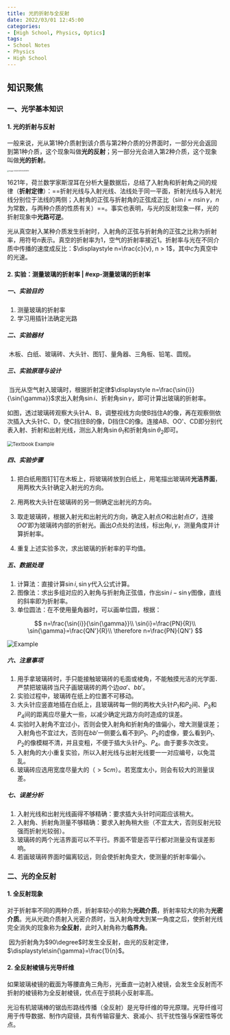 ```yaml
---
title: 光的折射与全反射
date: 2022/03/01 12:45:00
categories:
- [High School, Physics, Optics]
tags:
- School Notes
- Physics
- High School
---
```


## 知识聚焦

### 一、光学基本知识

#### 1. 光的折射与反射

​	一般来说，光从第1种介质射到该介质与第2种介质的分界面时，一部分光会返回到第1种介质，这个现象叫做**光的反射**；另一部分光会进入第2种介质，这个现象叫做**光的折射**。

<img src="https://raw.githubusercontent.com/PassionPenguin/picgo-database/main/image-20220301005313879.png" alt="image-20220301005313879" style="zoom: 25%;" />

​	1621年，荷兰数学家斯涅耳在分析大量数据后，总结了入射角和折射角之间的规律（**折射定律**）：==折射光线与入射光线、法线处于同一平面，折射光线与入射光线分别位于法线的两侧；入射角的正弦与折射角的正弦成正比（$\sin{i}=n\sin{\gamma}$，$n$为常数，与两种介质的性质有关）==。事实也表明，与光的反射现象一样，光的折射现象中**光路可逆**。

​	光从真空射入某种介质发生折射时，入射角的正弦与折射角的正弦之比称为折射率，用符号$n$表示。真空的折射率为1，空气的折射率接近1。折射率与光在不同介质中传播的速度成反比：$\displaystyle n=\frac{c}{v}, n > 1$，其中$c$为真空中的光速。

#### 2. 实验：测量玻璃的折射率 | #exp-测量玻璃的折射率

##### 一、实验目的

1. 测量玻璃的折射率
2. 学习用插针法确定光路

##### 二、实验器材
​	木板、白纸、玻璃砖、大头针、图钉、量角器、三角板、铅笔、圆规。

##### 三、实验原理与设计
​	当光从空气射入玻璃时，根据折射定律$\displaystyle n=\frac{\sin{i}}{\sin{\gamma}}$求出入射角$\sin{i}$、折射角$\sin{\gamma}$，即可计算出玻璃的折射率。

​	如图，透过玻璃砖观察大头针A、B，调整视线方向使B挡住A的像，再在观察侧依次插入大头针C、D，使C挡住B的像，D挡住C的像。连接AB、OO'、CD即分别代表入射、折射和出射光线，测出入射角$\sin{\theta_1}$和折射角$\sin{\theta_2}$即可。

<img src="https://raw.githubusercontent.com/PassionPenguin/picgo-database/main/1-2106191040445M-16461419878344.jpg" alt="Textbook Example" style="zoom: 80%;" />

 

##### 四、实验步骤

1. 把白纸用图钉钉在木板上，将玻璃砖放到白纸上，用笔描出玻璃砖**光洁界面**，用两枚大头针确定入射光的方向。

2. 用两枚大头针在玻璃砖的另一侧确定出射光的方向。
3. 取走玻璃砖，根据入射光和出射光的方向，确定入射点$O$和出射点$O'$，连接$OO'$即为玻璃砖内部的折射光。画出$O$点处的法线，标出角$i, \gamma$，测量角度并计算折射率。
4. 重复上述实验多次，求出玻璃的折射率的平均值。

##### 五、数据处理

1. 计算法：直接计算$\sin{i}, \sin{\gamma}$代入公式计算。
2. 图像法：求出多组对应的入射角与折射角正弦值，作出$\sin{i}-\sin{\gamma}$图像，直线的斜率即为折射率。
3. 单位圆法：在不使用量角器时，可以画单位圆，根据：

$$
n=\frac{\sin{i}}{\sin{\gamma}}\\
\sin{i}=\frac{PN}{R}\\
\sin{\gamma}=\frac{QN'}{R}\\
\therefore n=\frac{PN}{QN'}
$$

![Example](https://raw.githubusercontent.com/PassionPenguin/picgo-database/main/1534395085415241.png)

##### 六、注意事项

1. 用手拿玻璃砖时，手只能接触玻璃砖的毛面或棱角，不能触摸光洁的光学面．严禁把玻璃砖当尺子画玻璃砖的两个边$aa'$、$bb'$。
2. 实验过程中，玻璃砖在纸上的位置不可移动。
3. 大头针应竖直地插在白纸上，且玻璃砖每一侧的两枚大头针$P_1$和$P_2$间、$P_3$和$P_4$间的距离应尽量大一些，以减少确定光路方向时造成的误差。
4. 实验时入射角不宜过小，否则会使入射角和折射角的值偏小，增大测量误差；入射角也不宜过大，否则在$bb'$一侧要么看不到$P_1$、$P_2$的虚像，要么看到$P_1$、$P_2$的像模糊不清，并且变粗，不便于插大头针$P_3$、$P_4$。由于要多次改变。
5. 入射角的大小重复实验，所以入射光线与出射光线要一一对应编号，以免混乱。
6. 玻璃砖应选用宽度尽量大的（$>5cm$）。若宽度太小，则会有较大的测量误差。

##### 七、误差分析

1. 入射光线和出射光线画得不够精确：要求插大头针时间距应该稍大。
2. 入射角、折射角测量不够精确：要求入射角稍大些（不宜太大，否则反射光较强而折射光较弱）。
3. 玻璃砖的两个光洁界面可以不平行。界面不管是否平行都对测量没有误差影响。
4. 若画玻璃砖界面时偏离较远，则会使折射角变大，使测量的折射率偏小。

### 二、光的全反射

#### 1. 全反射现象

​	对于折射率不同的两种介质，折射率较小的称为**光疏介质**，折射率较大的称为**光密介质**。光从光疏介质射入光密介质时，当入射角增大到某一角度之后，使折射光线完全消失的现象称为**全反射**，此时入射角称为**临界角**。

​	因为折射角为$90\degree$时发生全反射，由光的反射定律，$\displaystyle\sin{\gamma}=\frac{1}{n}$。

#### 2. 全反射棱镜与光导纤维

​	如果玻璃棱镜的截面为等腰直角三角形，光垂直一边射入棱镜，会发生全反射而不折射的棱镜称为全反射棱镜，优点在于损耗小反射率高。

​	光沿有机玻璃棒的锯齿形路线传播（全反射）是光导纤维的导光原理。光导纤维可用于传导数据、制作内窥镜，具有传输容量大、衰减小、抗干扰性强与保密性等优点。

